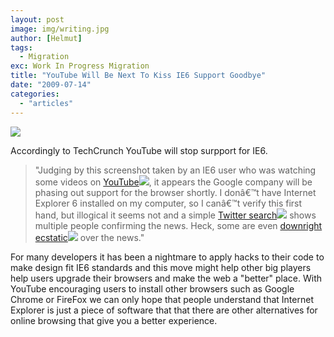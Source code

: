 ```yaml
---
layout: post
image: img/writing.jpg
author: [Helmut]
tags:
  - Migration
exc: Work In Progress Migration
title: "YouTube Will Be Next To Kiss IE6 Support Goodbye"
date: "2009-07-14"
categories: 
  - "articles"
---
```


![](images/youtube-ie6.png)

Accordingly to TechCrunch YouTube will stop surpport for IE6.

> "Judging by this screenshot taken by an IE6 user who was watching some videos on [YouTube![](images/t.gif)](http://youtube.com/), it appears the Google company will be phasing out support for the browser shortly. I donâ€™t have Internet Explorer 6 installed on my computer, so I canâ€™t verify this first hand, but illogical it seems not and a simple [Twitter search![](images/t.gif)](http://search.twitter.com/search?q=youtube+ie6) shows multiple people confirming the news. Heck, some are even [downright ecstatic![](images/t.gif)](http://twitter.com/GamerJunkdotNet/statuses/2590419459) over the news."

For many developers it has been a nightmare to apply hacks to their code to make design fit IE6 standards and this move might help other big players help users upgrade their browsers and make the web a "better" place. With YouTube encouraging users to install other browsers such as Google Chrome or FireFox we can only hope that people understand that Internet Explorer is just a piece of software that that there are other alternatives for online browsing that give you a better experience.
